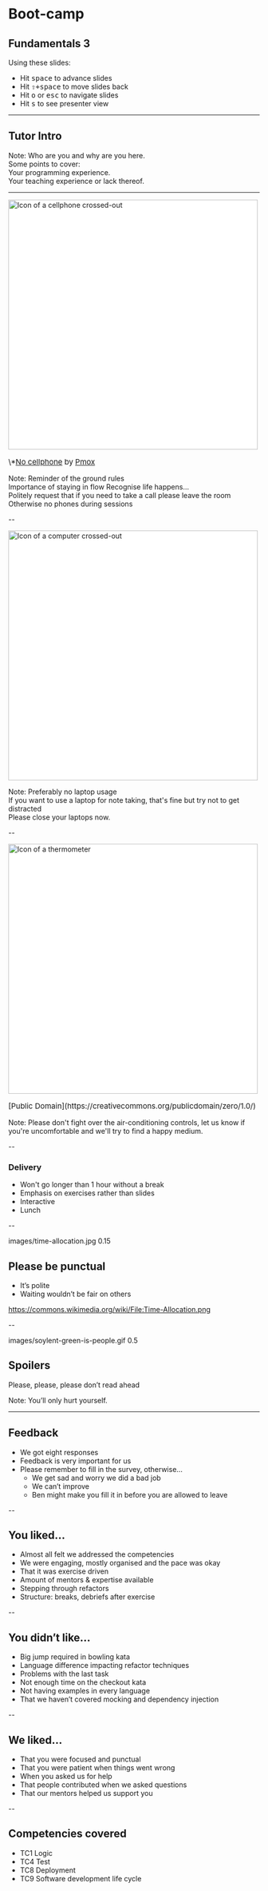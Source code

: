 # Boot-camp
## Fundamentals 3

Using these slides:
- Hit <kbd><kbd>space</kbd></kbd> to advance slides
- Hit <kbd><kbd>⇧</kbd>+<kbd>space</kbd></kbd> to move slides back
- Hit <kbd><kbd>o</kbd></kbd> or <kbd><kbd>esc</kbd></kbd> to navigate slides
- Hit <kbd><kbd>s</kbd></kbd> to see presenter view

---

## Tutor Intro

Note:
  Who are you and why are you here.  
  Some points to cover:  
  Your programming experience.  
  Your teaching experience or lack thereof.  

---

<img src="{{ site.github.url }}/images/no_cellphone.svg" style="height: 500px;background:white" alt="Icon of a cellphone crossed-out">

<p style="float:bottom;font-size:15px">
\*<a href="https://commons.wikimedia.org/wiki/File:No_cellphone.svg">No cellphone</a>
by <a href="https://commons.wikimedia.org/wiki/User:Pmox">Pmox</a>
</p>

Note:
  Reminder of the ground rules  
  Importance of staying in flow
  Recognise life happens…  
  Politely request that if you need to take a call please leave the room  
  Otherwise no phones during sessions  

--

<img src="{{ site.github.url }}/images/no_computers.png" style="height: 500px;background:white" alt="Icon of a computer crossed-out">

Note:
  Preferably no laptop usage  
  If you want to use a laptop for note taking, that's fine but try not to get distracted  
  Please close your laptops now.  

--

<img src="{{ site.github.url }}/images/thermometer.svg" style="height: 500px;background:white" alt="Icon of a thermometer">
<p style="float:bottom;font-size:15px">
    [Public Domain](https://creativecommons.org/publicdomain/zero/1.0/)
</p>
Note:
Please don't fight over the air-conditioning controls, let us know if you're uncomfortable and we'll try to find
a happy medium.

--

### Delivery

* Won't go longer than 1 hour without a break
* Emphasis on exercises rather than slides
* Interactive
* Lunch

--

<backgroundimage>images/time-allocation.jpg</backgroundimage>
<backgroundimageopacity>0.15</backgroundimageopacity>

## Please be punctual

* It’s polite
* Waiting wouldn’t be fair on others

<a style="font-size: 50%;" title="NasimAhmed96$ [CC BY-SA 4.0 (https://creativecommons.org/licenses/by-sa/4.0)], from Wikimedia Commons" href="https://commons.wikimedia.org/wiki/File:Time-Allocation.png">https://commons.wikimedia.org/wiki/File:Time-Allocation.png</a>

--

<backgroundimage>images/soylent-green-is-people.gif</backgroundimage>
<backgroundimageopacity>0.5</backgroundimageopacity>

## Spoilers

Please, please, please don’t read ahead

Note: You’ll only hurt yourself.  

---

## Feedback

+ We got eight responses
+ Feedback is very important for us
+ Please remember to fill in the survey, otherwise…
  + We get sad and worry we did a bad job
  + We can’t improve
  + Ben might make you fill it in before you are allowed to leave

--

## You liked…

+ Almost all felt we addressed the competencies
+ We were engaging, mostly organised and the pace was okay
+ That it was exercise driven
+ Amount of mentors & expertise available
+ Stepping through refactors
+ Structure: breaks, debriefs after exercise

--

## You didn’t like…

+ Big jump required in bowling kata
+ Language difference impacting refactor techniques
+ Problems with the last task
+ Not enough time on the checkout kata
+ Not having examples in every language
+ That we haven’t covered mocking and dependency injection

--

## We liked…

+ That you were focused and punctual
+ That you were patient when things went wrong
+ When you asked us for help
+ That people contributed when we asked questions
+ That our mentors helped us support you

--

## Competencies covered

+ TC1 Logic
+ TC4 Test
+ TC8 Deployment
+ TC9 Software development life cycle